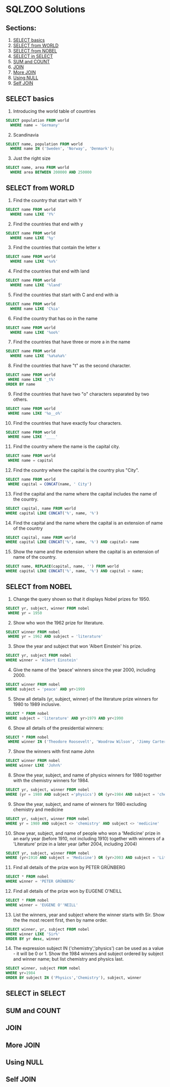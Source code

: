# SQLZOO Solutions

## Sections:
1. [SELECT basics](#select-basics)
2. [SELECT from WORLD](#select-from-world)
3. [SELECT from NOBEL](#select-from-nobel)
4. [SELECT in SELECT](#select-in-select)
5. [SUM and COUNT](#sum-and-count)
6. [JOIN](#join)
7. [More JOIN](#more-join)
8. [Using NULL](#using-null)
9. [Self JOIN](#self-join)

## SELECT basics

1. Introducing the world table of countries
```sql
SELECT population FROM world
  WHERE name = 'Germany'
```
2. Scandinavia
```sql
SELECT name, population FROM world
  WHERE name IN ('Sweden', 'Norway', 'Denmark');
```
3. Just the right size
```sql
SELECT name, area FROM world
  WHERE area BETWEEN 200000 AND 250000
```

## SELECT from WORLD
1. Find the country that start with Y
```sql
SELECT name FROM world
  WHERE name LIKE 'Y%'
```
2. Find the countries that end with y
```sql
SELECT name FROM world
  WHERE name LIKE '%y'
```
3. Find the countries that contain the letter x
```sql
SELECT name FROM world
  WHERE name LIKE '%x%'
```
4. Find the countries that end with land
```sql
SELECT name FROM world
  WHERE name LIKE '%land'
  ```
5. Find the countries that start with C and end with ia
```sql
SELECT name FROM world
  WHERE name LIKE 'C%ia'
```
6. Find the country that has oo in the name
```sql
SELECT name FROM world
  WHERE name LIKE '%oo%'
```
7. Find the countries that have three or more a in the name
```sql
SELECT name FROM world
  WHERE name LIKE '%a%a%a%'
```
8. Find the countries that have "t" as the second character.
```sql
SELECT name FROM world
 WHERE name LIKE '_t%'
ORDER BY name
```
9. Find the countries that have two "o" characters separated by two others.
```sql
SELECT name FROM world
 WHERE name LIKE '%o__o%'
```
10. Find the countries that have exactly four characters.
```sql
SELECT name FROM world
 WHERE name LIKE '____'
```
11. Find the country where the name is the capital city.
```sql
SELECT name FROM world
 WHERE name = capital
```
12. Find the country where the capital is the country plus "City".
```sql
SELECT name FROM world
 WHERE capital = CONCAT(name, ' City')
```
13. Find the capital and the name where the capital includes the name of the country.
```sql 
SELECT capital, name FROM world 
WHERE capital LIKE CONCAT('%', name, '%')
```
14. Find the capital and the name where the capital is an extension of name of the country
```sql
SELECT capital, name FROM world
WHERE capital LIKE CONCAT('%', name, '%') AND capital> name
```
15. Show the name and the extension where the capital is an extension of name of the country.
```sql
SELECT name, REPLACE(capital, name, '') FROM world 
WHERE capital LIKE CONCAT('%', name, '%') AND capital > name;
```

## SELECT from NOBEL
1. Change the query shown so that it displays Nobel prizes for 1950.
```sql
SELECT yr, subject, winner FROM nobel
 WHERE yr = 1950
```

2. Show who won the 1962 prize for literature.
```sql
SELECT winner FROM nobel
 WHERE yr = 1962 AND subject = 'literature'
```

3. Show the year and subject that won 'Albert Einstein' his prize.
```sql
SELECT yr, subject FROM nobel
WHERE winner = 'Albert Einstein'
```
4. Give the name of the 'peace' winners since the year 2000, including 2000.
```sql
SELECT winner FROM nobel 
WHERE subject = 'peace' AND yr>1999
```
5. Show all details (yr, subject, winner) of the literature prize winners for 1980 to 1989 inclusive.
```sql
SELECT * FROM nobel
WHERE subject = 'literature' AND yr>1979 AND yr<1990
```
6. Show all details of the presidential winners:
```sql
SELECT * FROM nobel
 WHERE winner IN ('Theodore Roosevelt', 'Woodrow Wilson', 'Jimmy Carter', 'Barack Obama')
```
7. Show the winners with first name John
```sql
SELECT winner FROM nobel
WHERE winner LIKE 'John%'
```
8. Show the year, subject, and name of physics winners for 1980 together with the chemistry winners for 1984.
```sql
SELECT yr, subject, winner FROM nobel
WHERE (yr = 1980 AND subject ='physics') OR (yr=1984 AND subject = 'chemistry')
```
9. Show the year, subject, and name of winners for 1980 excluding chemistry and medicine
```sql
SELECT yr, subject, winner FROM nobel
WHERE yr = 1980 AND subject <> 'chemistry' AND subject <> 'medicine'
```
10. Show year, subject, and name of people who won a 'Medicine' prize in an early year (before 1910, not including 1910) together with winners of a 'Literature' prize in a later year (after 2004, including 2004)
```sql
SELECT yr, subject, winner FROM nobel
WHERE (yr<1910 AND subject = 'Medicine') OR (yr>2003 AND subject = 'Literature')
```
11. Find all details of the prize won by PETER GRÜNBERG
```sql
SELECT * FROM nobel
WHERE winner = 'PETER GRÜNBERG'
```
12. Find all details of the prize won by EUGENE O'NEILL
```sql
SELECT * FROM nobel
WHERE winner = 'EUGENE O''NEILL'
```
13. List the winners, year and subject where the winner starts with Sir. Show the the most recent first, then by name order.
```sql
SELECT winner, yr, subject FROM nobel
WHERE winner LIKE 'Sir%'
ORDER BY yr desc, winner
```
14. The expression subject IN ('chemistry','physics') can be used as a value - it will be 0 or 1. Show the 1984 winners and subject ordered by subject and winner name; but list chemistry and physics last.
```sql
SELECT winner, subject FROM nobel
WHERE yr=1984
ORDER BY subject IN ('Physics','Chemistry'), subject, winner
```









## SELECT in SELECT
## SUM and COUNT
## JOIN
## More JOIN
## Using NULL
## Self JOIN
